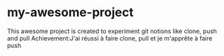 # my-awesome-project
 This awesome project is created to experiment git notions like clone, push and pull
Achievement:J'ai réussi à faire clone, pull et je m'apprête à faire push
